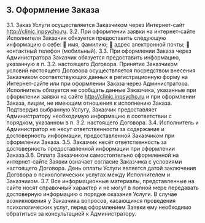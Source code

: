 ## 3. Оформление Заказа

3.1. Заказ Услуги осуществляется Заказчиком через Интернет-сайт http://clinic.inpsycho.ru.
3.2. При оформлении заявки на интернет-сайте Исполнителя Заказчик обязуется
предоставить следующую информацию о себе:
 имя, фамилию;
 адрес электронной почты;
 контактный телефон (мобильный).
3.3. При оформлении Заказа через Администратора Заказчик обязуется предоставить
информацию, указанную в п. 3.2. настоящего Договора. Принятие Заказчиком условий
настоящего Договора осуществляется посредством внесения Заказчиком соответствующих
данных в регистрационную форму на Интернет-сайте или при оформлении Заказа через
Администратора. Исполнитель обязуется не сообщать данные Заказчика, указанные при
оформлении заявки на сайте http://clinic.inpsycho.ru и при оформлении Заказа, лицам, не
имеющим отношения к исполнению Заказа. Подтвердив выбранную Услугу, Заказчик
предоставляет Администратору необходимую информацию в соответствии с порядком,
указанном в п. 3.2. настоящего Договора.
3.4. Исполнитель и Администратор не несут ответственности за содержание и
достоверность информации, предоставленной Заказчиком при оформлении Заказа.
3.5. Заказчик несёт ответственность за достоверность предоставленной информации при
оформлении Заказа.3.6. Оплата Заказчиком самостоятельно оформленной на интернет-сайте Заявки означает
согласие Заказчика с условиями настоящего Договора. День оплаты Услуги является датой
заключения Договора о психологических услугах между Исполнителем и Заказчиком.
3.7. Все информационные материалы, представленные на сайте носят справочный
характер и не могут в полной мере передавать достоверную информацию о порядке
оказания Услуги. В случае возникновения у Заказчика вопросов, касающихся проведения
психологических услуг, перед оформлением Заявки ему необходимо обратиться за
консультацией к Администратору.
